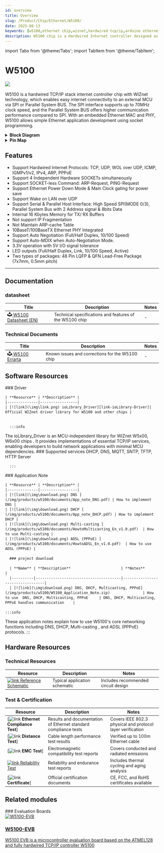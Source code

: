 ```yaml
---
id: overview
title: Overview
slug: /Product/Chip/Ethernet/W5100/
date: 2025-08-13
keywords: [w5100,ethernet chip,wiznet,hardwired tcp/ip,arduino ethernet,pico ethernet]
description: W5100 chip is a Hardwired Internet controller designed as a full hardwired TCP/IP stack with WIZnet technology
---
```

import Tabs from '@theme/Tabs';
import TabItem from '@theme/TabItem';

# W5100
<div className="main_intro"> 
  <div className="main_intro_image">
    <img src="/img/products/w5100/W5100-7-500x500.jpg" width="550" />
  </div>
  <div className="w5100-text">
    <p>
W5100 is a hardwired TCP/IP stack internet controller chip with WIZnet technology, which enables easy internet connectivity to an external MCU via SPI or Parallel System BUS. The SPI interface supports up to 70MHz clock speed, and the Parallel System BUS offers higher communication performance compared to SPI. With an embedded Ethernet MAC and PHY, W5100 allows simple Ethernet application development using socket programming.
    </p>
  </div>
</div>

<details>
<summary><b>Block Diagram</b></summary> 
<img src="/img/products/w5100/w5100-block-d.jpg" alt="W5100_Block_Diagram" width="500"/>

</details>

<details>
<summary><b>Pin Map</b></summary> 
<img src="/img/products/w5100/w5100_pin_map.png" alt="W5500_Block_Diagram" width="500"/>

</details>

## Features

   - Support Hardwired Internet Protocols: TCP, UDP, WOL over UDP, ICMP, IGMPv1/v2, IPv4, ARP, PPPoE
   - Support 4 Independent Hardware SOCKETs simultaneously
   - Support SOCKET-less Command: ARP-Request, PING-Request
   - Support Ethernet Power Down Mode & Main Clock gating for power save
   - Support Wake on LAN over UDP
   - Support Serial & Parallel Host Interface: High Speed SPI(MODE 0/3), Parallel System Bus with 2 Address signal & 8bits Data
   - Internal 16 Kbytes Memory for TX/ RX Buffers 
   - Not support IP Fragmentation
   - Not Maintain ARP-cache Table 
   - 10BaseT/100BaseTX Ethernet PHY Integrated
   - Support Auto Negotiation (Full/Half Duplex, 10/100 Speed)
   - Support Auto-MDIX when Auto-Negotiation Mode.
   - 3.3V operation with 5V I/O signal tolerance
   - LED outputs (Full/Half Duplex, Link, 10/100 Speed, Active)
   - Two types of packages: 48 Pin LQFP & QFN Lead-Free Package (7x7mm, 0.5mm pitch)

-----

## Documentation

### datasheet 

| **Title** | **Description** | **Notes** |
| --------- | --------------- | --------- |
| [![link](\img\download.png) W5100 Datasheet (EN)](/img/products/w5100/W5100_DS_V128E.pdf) | Technical specifications and features of the W5100 chip | - |

### Technical Documents

| **Title** | **Description** | **Notes** |
| --------- | --------------- | --------- |
| [![link](\img\download.png) W5100 Errarta](/img/products/w5100/3150Aplus_5100_ES_V260E.pdf) | Known issues and corrections for the W5100 chip | - |

## Software Resources

<Tabs groupId="software"  queryString>
  <TabItem value="driver" label="Driver" default >
### Driver

    | **Resource** | **Description** |
    |--------------|-----------------|
    | [![link](\img\link.png) ioLibrary_Driver][link-ioLibrary-Driver]| Official WIZnet driver library for W5100 and other chips |


      :::info

The ioLibrary_Driver is an MCU-independent library for WIZnet W5x00, W6x00 chips .
It provides implementations of essential TCP/IP services, enabling developers to build network applications with minimal MCU dependencies.
      ### Supported services
DHCP, DNS, MQTT, SNTP, TFTP, HTTP Server

      :::
  
    
  </TabItem>
  <TabItem value="appnote" label="Application Note" >
### Application Note

    | **Resource** | **Description** |
    |--------------|-----------------|
    | [![link](\img\download.png) DNS ](/img/products/w5100/documents/App_note_DNS.pdf) | How to implement DNS |
    | [![link](\img\download.png) DHCP ](/img/products/w5100/documents/App_note_DHCP.pdf) | How to implement DHCP |
    | [![link](\img\download.png) Multi-casting ](/img/products/w5100/documents/HowtoMulticasting_En_v1.0.pdf)  | How to use Multi-casting |
    | [![link](\img\download.png) ADSL (PPPoE) ](/img/products/w5100/documents/HowtoADSL_En_v1.0.pdf)  | How to use ADSL (PPPoE) |

      ### project download

      | **Name** | **Description**                       | **Notes**                        |
      |----------|---------------------------------------|----------------------------------|
      | [![link](\img\download.png) DNS, DHCP, Multicasting, PPPoE](/img/products/w5100/W5100_Application_Note.zip)               | How to use  DNS, DHCP, Multicasting, PPPoE     | DNS, DHCP, Multicasting, PPPoE handles communication    |

    :::info
   These application notes explain how to use W5100's core networking functions including DNS, DHCP, Multi-casting , and ADSL (PPPoE) protocols.
    :::
  </TabItem>
</Tabs>

## Hardware Resources

### Technical Resources

| **Resource**           | **Description**                | **Notes**                           |
|------------------------|--------------------------------|-------------------------------------|
| [![link](\img\link.png) Reference Schematic](/img/products/w5100/w5100_hardware.zip)    | Typical application schematic        | Includes recommended circuit design |

### Test & Certification

| **Resource**                | **Description**                        | **Notes**                      |
|-----------------------------|----------------------------------------|-------------------------------|
| [![link](\img\link.png) **Ethernet Compliance Test**]| Results and documentation of Ethernet standard compliance tests | Covers IEEE 802.3 physical and protocol layer verification |
| [![link](\img\link.png) **Distance Test**]             | Cable length performance test results      | Verified up to 100m Ethernet cable |
| [![link](\img\link.png) **EMC Test**]                  | Electromagnetic compatibility test reports | Covers conducted and radiated emissions |
| [![link](\img\link.png) Reliability Test](/img/products/w5100/W5100_qual_report.zip)           | Reliability and endurance test reports     | Includes thermal cycling and aging analysis |
| [![link](\img\link.png) **Certificate**]               | Official certification documents           | CE, FCC, and RoHS certificates available |

## Related modules
<Tabs groupId="evb" queryString >
 <TabItem value="evb" label="Evaluation Boards" default >
### Evaluation Boards

  <div className="link-card">
  <a
    href="/Product/Chip/Ethernet/W5100/w5100-evb"
    target="_blank"
    rel="noopener noreferrer"
    className="link-card-content"
  >
    <img src="/img/products/w5100/W5100E01-AVR1.jpg" alt="W5100-EVB" />
    <div>
      <h3>W5100-EVB</h3>
      <p>
        W5100 EVB is a microcontroller evaluation board based on the ATMEL128 and fully hardwired TCP/IP controller W5100 
      </p>
    </div>
  </a>
  </div>  
  </TabItem>
</Tabs>


[link-W5100-EVB]: Product/Chip/Ethernet/W5100/w5100-evb
[link-ioLibrary-Driver]: https://github.com/Wiznet/ioLibrary_Driver
